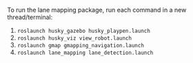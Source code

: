 To run the lane mapping package, run each command in a new thread/terminal:

1. `roslaunch husky_gazebo husky_playpen.launch`
2. `roslaunch husky_viz view_robot.launch`
3. `roslaunch gmap gmapping_navigation.launch`
4. `roslaunch lane_mapping lane_detection.launch`
